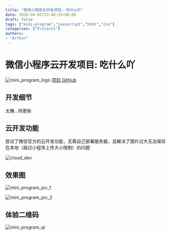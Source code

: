 ```yaml
---
title: "微信小程序云开发项目: 吃什么吖"
date: 2020-04-05T23:40:25+08:00
draft: false
tags: ["mini-program","javascript","html","css"]
categories: ["Projects"]
authors:
- "Arthur"
---
```


# 微信小程序云开发项目: 吃什么吖

![mini_program_logo](https://cdn.jsdelivr.net/gh/pseudoyu/image_hosting@master/hugo_images/mini_program_logo.png)
[项目 GitHub](https://github.com/pseudoyu/chumu-food)

## 开发细节

太懒...待更新

## 云开发功能

尝试了微信官方的云开发功能，无需自己部署服务器，且解决了图片过大无法保存在本地（超过小程序上传大小限制）的问题

![cloud_dev](https://cdn.jsdelivr.net/gh/pseudoyu/image_hosting@master/hugo_images/cloud_dev.png)

## 效果图

![mini_program_pic_1](https://cdn.jsdelivr.net/gh/pseudoyu/image_hosting@master/hugo_images/mini_program_pic_1.png)

![mini_program_pic_2](https://cdn.jsdelivr.net/gh/pseudoyu/image_hosting@master/hugo_images/mini_program_pic_2.png)

## 体验二维码

![mini_program_qr](https://cdn.jsdelivr.net/gh/pseudoyu/image_hosting@master/hugo_images/mini_program_qr.png)